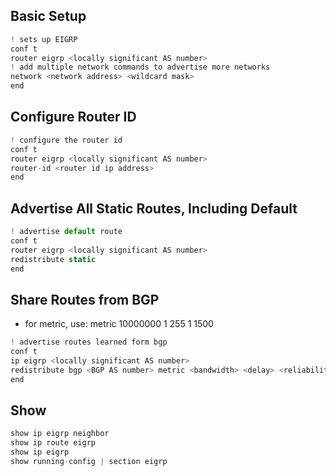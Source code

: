 
## Basic Setup
```js
! sets up EIGRP
conf t
router eigrp <locally significant AS number>
! add multiple network commands to advertise more networks
network <network address> <wildcard mask>
end
```
## Configure Router ID
```js
! configure the router id
conf t
router eigrp <locally significant AS number>
router-id <router id ip address>
end
```

## Advertise All Static Routes, Including Default
```js
! advertise default route
conf t
router eigrp <locally significant AS number>
redistribute static
end
```

## Share Routes from BGP
- for metric, use: metric 10000000 1 255 1 1500
```js
! advertise routes learned form bgp
conf t
ip eigrp <locally significant AS number>
redistribute bgp <BGP AS number> metric <bandwidth> <delay> <reliability> <load> <mtu>
end
```


## Show
```js
show ip eigrp neighbor
show ip route eigrp
show ip eigrp
show running-config | section eigrp
```










